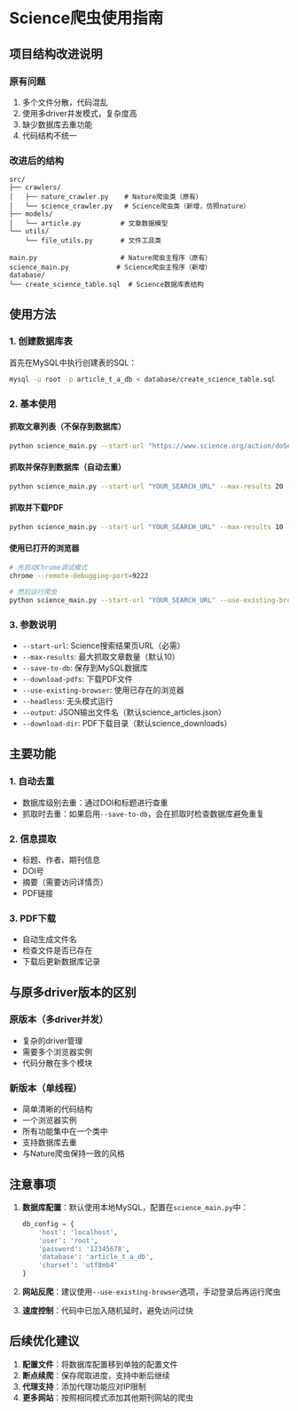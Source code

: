 # Science爬虫使用指南

## 项目结构改进说明

### 原有问题
1. 多个文件分散，代码混乱
2. 使用多driver并发模式，复杂度高
3. 缺少数据库去重功能
4. 代码结构不统一

### 改进后的结构
```
src/
├── crawlers/
│   ├── nature_crawler.py    # Nature爬虫类（原有）
│   └── science_crawler.py   # Science爬虫类（新增，仿照nature）
├── models/
│   └── article.py          # 文章数据模型
└── utils/
    └── file_utils.py       # 文件工具类

main.py                     # Nature爬虫主程序（原有）
science_main.py            # Science爬虫主程序（新增）
database/
└── create_science_table.sql  # Science数据库表结构
```

## 使用方法

### 1. 创建数据库表
首先在MySQL中执行创建表的SQL：
```bash
mysql -u root -p article_t_a_db < database/create_science_table.sql
```

### 2. 基本使用

#### 抓取文章列表（不保存到数据库）
```bash
python science_main.py --start-url "https://www.science.org/action/doSearch?AllField=twist+angle&AfterYear=2010&BeforeYear=2025" --max-results 10
```

#### 抓取并保存到数据库（自动去重）
```bash
python science_main.py --start-url "YOUR_SEARCH_URL" --max-results 20 --save-to-db
```

#### 抓取并下载PDF
```bash
python science_main.py --start-url "YOUR_SEARCH_URL" --max-results 10 --download-pdfs --save-to-db
```

#### 使用已打开的浏览器
```bash
# 先启动Chrome调试模式
chrome --remote-debugging-port=9222

# 然后运行爬虫
python science_main.py --start-url "YOUR_SEARCH_URL" --use-existing-browser --max-results 10
```

### 3. 参数说明

- `--start-url`: Science搜索结果页URL（必需）
- `--max-results`: 最大抓取文章数量（默认10）
- `--save-to-db`: 保存到MySQL数据库
- `--download-pdfs`: 下载PDF文件
- `--use-existing-browser`: 使用已存在的浏览器
- `--headless`: 无头模式运行
- `--output`: JSON输出文件名（默认science_articles.json）
- `--download-dir`: PDF下载目录（默认science_downloads）

## 主要功能

### 1. 自动去重
- 数据库级别去重：通过DOI和标题进行查重
- 抓取时去重：如果启用`--save-to-db`，会在抓取时检查数据库避免重复

### 2. 信息提取
- 标题、作者、期刊信息
- DOI号
- 摘要（需要访问详情页）
- PDF链接

### 3. PDF下载
- 自动生成文件名
- 检查文件是否已存在
- 下载后更新数据库记录

## 与原多driver版本的区别

### 原版本（多driver并发）
- 复杂的driver管理
- 需要多个浏览器实例
- 代码分散在多个模块

### 新版本（单线程）
- 简单清晰的代码结构
- 一个浏览器实例
- 所有功能集中在一个类中
- 支持数据库去重
- 与Nature爬虫保持一致的风格

## 注意事项

1. **数据库配置**：默认使用本地MySQL，配置在`science_main.py`中：
   ```python
   db_config = {
       'host': 'localhost',
       'user': 'root',
       'password': '12345678',
       'database': 'article_t_a_db',
       'charset': 'utf8mb4'
   }
   ```

2. **网站反爬**：建议使用`--use-existing-browser`选项，手动登录后再运行爬虫

3. **速度控制**：代码中已加入随机延时，避免访问过快

## 后续优化建议

1. **配置文件**：将数据库配置移到单独的配置文件
2. **断点续爬**：保存爬取进度，支持中断后继续
3. **代理支持**：添加代理功能应对IP限制
4. **更多网站**：按照相同模式添加其他期刊网站的爬虫
